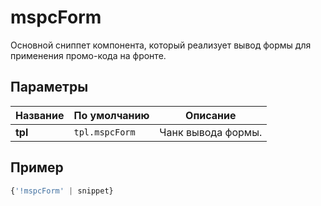 # mspcForm

Основной сниппет компонента, который реализует вывод формы для применения промо-кода на фронте.

## Параметры

| Название | По умолчанию   | Описание           |
| -------- | -------------- | ------------------ |
| **tpl**  | `tpl.mspcForm` | Чанк вывода формы. |

## Пример

```php
{'!mspcForm' | snippet}
```
